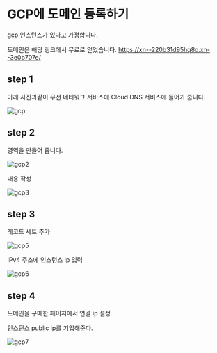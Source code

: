 # GCP에 도메인 등록하기

gcp 인스턴스가 있다고 가정합니다.

도메인은 해당 링크에서 무료로 얻었습니다. https://xn--220b31d95hq8o.xn--3e0b707e/


## step 1
아래 사진과같이 우선 네티워크 서비스에 Cloud DNS 서비스에 들어가 줍니다.

![gcp](https://user-images.githubusercontent.com/68090443/193418417-ffc8893d-8187-4498-ae33-c1ea1c7ca9d2.PNG)


## step 2

영역을 만들어 줍니다.

![gcp2](https://user-images.githubusercontent.com/68090443/193418484-518c8f22-5c8d-4995-9afa-186a5698af25.PNG)


내용 작성

![gcp3](https://user-images.githubusercontent.com/68090443/193418608-da9dabff-9b18-4c3b-8bab-799b96480a0f.PNG)


## step 3

레코드 세트 추가

![gcp5](https://user-images.githubusercontent.com/68090443/193418851-84b54103-cd2b-4440-b7de-6705345bf456.PNG)


IPv4 주소에 인스턴스 ip 입력

![gcp6](https://user-images.githubusercontent.com/68090443/193418855-a76e0f64-2d25-4f27-908c-5cf8f9f91bd8.PNG)


## step 4

도메인을 구매한 페이지에서 연결 ip 설정


인스턴스 public ip를 기입해준다.

![gcp7](https://user-images.githubusercontent.com/68090443/193418862-ad6e71ee-2a21-4a4c-83c2-8f80a979647b.PNG)

